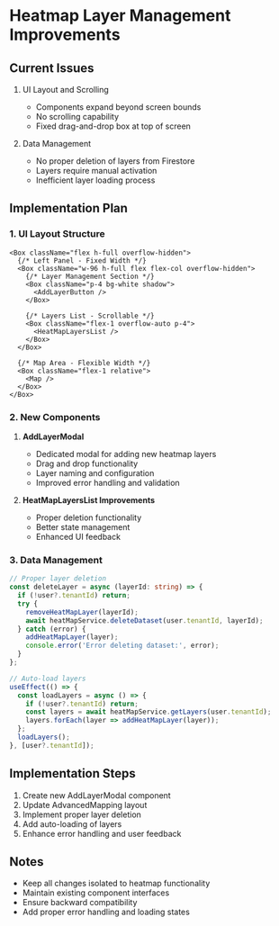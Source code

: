 # Heatmap Layer Management Improvements

## Current Issues
1. UI Layout and Scrolling
   - Components expand beyond screen bounds
   - No scrolling capability
   - Fixed drag-and-drop box at top of screen

2. Data Management
   - No proper deletion of layers from Firestore
   - Layers require manual activation
   - Inefficient layer loading process

## Implementation Plan

### 1. UI Layout Structure
```tsx
<Box className="flex h-full overflow-hidden">
  {/* Left Panel - Fixed Width */}
  <Box className="w-96 h-full flex flex-col overflow-hidden">
    {/* Layer Management Section */}
    <Box className="p-4 bg-white shadow">
      <AddLayerButton />
    </Box>
    
    {/* Layers List - Scrollable */}
    <Box className="flex-1 overflow-auto p-4">
      <HeatMapLayersList />
    </Box>
  </Box>

  {/* Map Area - Flexible Width */}
  <Box className="flex-1 relative">
    <Map />
  </Box>
</Box>
```

### 2. New Components
1. **AddLayerModal**
   - Dedicated modal for adding new heatmap layers
   - Drag and drop functionality
   - Layer naming and configuration
   - Improved error handling and validation

2. **HeatMapLayersList Improvements**
   - Proper deletion functionality
   - Better state management
   - Enhanced UI feedback

### 3. Data Management
```typescript
// Proper layer deletion
const deleteLayer = async (layerId: string) => {
  if (!user?.tenantId) return;
  try {
    removeHeatMapLayer(layerId);
    await heatMapService.deleteDataset(user.tenantId, layerId);
  } catch (error) {
    addHeatMapLayer(layer);
    console.error('Error deleting dataset:', error);
  }
};

// Auto-load layers
useEffect(() => {
  const loadLayers = async () => {
    if (!user?.tenantId) return;
    const layers = await heatMapService.getLayers(user.tenantId);
    layers.forEach(layer => addHeatMapLayer(layer));
  };
  loadLayers();
}, [user?.tenantId]);
```

## Implementation Steps
1. Create new AddLayerModal component
2. Update AdvancedMapping layout
3. Implement proper layer deletion
4. Add auto-loading of layers
5. Enhance error handling and user feedback

## Notes
- Keep all changes isolated to heatmap functionality
- Maintain existing component interfaces
- Ensure backward compatibility
- Add proper error handling and loading states
